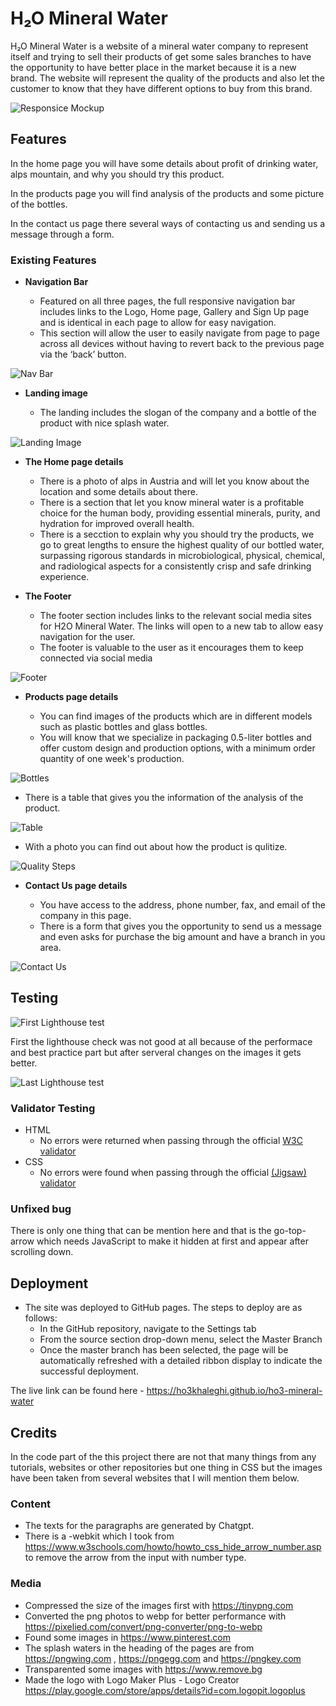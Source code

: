 # H&#8322;O Mineral Water

H&#8322;O Mineral Water is a website of a mineral water company to represent itself and trying to sell their products of get some sales branches to have the opportunity to have better place in the market because it is a new brand. The website will represent the quality of the products and also let the customer to know that they have different options to buy from this brand.

![Responsice Mockup](https://github.com/ho3khaleghi/ho3-mineral-water/blob/main/assets/screenshots/h2o-responsive-mockup.png)

## Features

In the home page you will have some details about profit of drinking water, alps mountain, and why you should try this product.

In the products page you will find analysis of the products and some picture of the bottles.

In the contact us page there several ways of contacting us and sending us a message through a form.

### Existing Features

- **Navigation Bar**

  - Featured on all three pages, the full responsive navigation bar includes links to the Logo, Home page, Gallery and Sign Up page and is identical in each page to allow for easy navigation.
  - This section will allow the user to easily navigate from page to page across all devices without having to revert back to the previous page via the ‘back’ button.

![Nav Bar](https://github.com/ho3khaleghi/ho3-mineral-water/blob/main/assets/screenshots/header-section.png)

- **Landing image**

  - The landing includes the slogan of the company and a bottle of the product with nice splash water.

![Landing Image](https://github.com/ho3khaleghi/ho3-mineral-water/blob/main/assets/screenshots/landing-image.png)

- **The Home page details**

  - There is a photo of alps in Austria and will let you know about the location and some details about there.
  - There is a section that let you know mineral water is a profitable choice for the human body, providing essential minerals, purity, and hydration for improved overall health.
  - There is a secction to explain why you should try the products, we go to great lengths to ensure the highest quality of our bottled water, surpassing rigorous standards in microbiological, physical, chemical, and radiological aspects for a consistently crisp and safe drinking experience.

- **The Footer**

  - The footer section includes links to the relevant social media sites for H2O Mineral Water. The links will open to a new tab to allow easy navigation for the user.
  - The footer is valuable to the user as it encourages them to keep connected via social media

![Footer](https://github.com/ho3khaleghi/ho3-mineral-water/blob/main/assets/screenshots/footer.png)

- **Products page details**

  - You can find images of the products which are in different models such as plastic bottles and glass bottles.
  - You will know that we specialize in packaging 0.5-liter bottles and offer custom design and production options, with a minimum order quantity of one week's production.

![Bottles](https://github.com/ho3khaleghi/ho3-mineral-water/blob/main/assets/screenshots/products.png)

- There is a table that gives you the information of the analysis of the product.

![Table](https://github.com/ho3khaleghi/ho3-mineral-water/blob/main/assets/screenshots/analysis-section.png)

- With a photo you can find out about how the product is qulitize.

![Quality Steps](https://github.com/ho3khaleghi/ho3-mineral-water/blob/main/assets/screenshots/quality-steps.png)

- **Contact Us page details**

  - You have access to the address, phone number, fax, and email of the company in this page.
  - There is a form that gives you the opportunity to send us a message and even asks for purchase the big amount and have a branch in you area.

![Contact Us](https://github.com/ho3khaleghi/ho3-mineral-water/blob/main/assets/screenshots/contact-page.png)

## Testing

![First Lighthouse test](https://github.com/ho3khaleghi/ho3-mineral-water/blob/main/assets/screenshots/lighthouse-before.png)

First the lighthouse check was not good at all because of the performace and best practice part but after serveral changes on the images it gets better.

![Last Lighthouse test](https://github.com/ho3khaleghi/ho3-mineral-water/blob/main/assets/screenshots/lighthouse-after.png)

### Validator Testing

- HTML
  - No errors were returned when passing through the official [W3C validator](https://validator.w3.org/nu/?doc=https%3A%2F%2Fho3khaleghi.github.io%2Fho3-mineral-water%2F)
- CSS
  - No errors were found when passing through the official [(Jigsaw) validator](https://jigsaw.w3.org/css-validator/validator?uri=https%3A%2F%2Fho3khaleghi.github.io%2Fho3-mineral-water%2F&profile=css3svg&usermedium=all&warning=1&vextwarning=&lang=en)

### Unfixed bug

There is only one thing that can be mention here and that is the go-top-arrow which needs JavaScript to make it hidden at first and appear after scrolling down.

## Deployment

- The site was deployed to GitHub pages. The steps to deploy are as follows:
  - In the GitHub repository, navigate to the Settings tab
  - From the source section drop-down menu, select the Master Branch
  - Once the master branch has been selected, the page will be automatically refreshed with a detailed ribbon display to indicate the successful deployment.

The live link can be found here - https://ho3khaleghi.github.io/ho3-mineral-water

## Credits

In the code part of the this project there are not that many things from any tutorials, websites or other repositories but one thing in CSS but the images have been taken from several websites that I will mention them below.

### Content

- The texts for the paragraphs are generated by Chatgpt.
- There is a -webkit which I took from https://www.w3schools.com/howto/howto_css_hide_arrow_number.asp to remove the arrow from the input with number type.

### Media

- Compressed the size of the images first with https://tinypng.com
- Converted the png photos to webp for better performance with https://pixelied.com/convert/png-converter/png-to-webp
- Found some images in https://www.pinterest.com
- The splash waters in the heading of the pages are from https://pngwing.com , https://pngegg.com and https://pngkey.com
- Transparented some images with https://www.remove.bg
- Made the logo with Logo Maker Plus - Logo Creator https://play.google.com/store/apps/details?id=com.logopit.logoplus